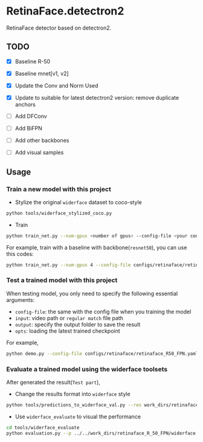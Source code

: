 <!--
 * @Copyright (c) tkianai All Rights Reserved.
 * @Author         : tkianai
 * @Github         : https://github.com/tkianai
 * @Date           : 2020-04-25 12:34:30
 * @FilePath       : /RetinaFace.detectron2/README.md
 * @Description    : 
 -->


# RetinaFace.detectron2

RetinaFace detector based on detectron2.


## TODO

- [x] Baseline R-50
- [x] Baseline mnet[v1, v2]
- [x] Update the Conv and Norm Used
- [x] Update to suitable for latest detectron2 version: remove duplicate anchors
- [ ] Add DFConv
- [ ] Add BiFPN
- [ ] Add other backbones
- [ ] Add visual samples


## Usage

### Train a new model with this project

- Stylize the original `widerface` dataset to coco-style

```sh
python tools/widerface_stylized_coco.py 
```

- Train

```sh
python train_net.py --num-gpus <number of gpus> --config-file <your config file>
```

For example, train with a baseline with backbone(`resnet50`), you can use this codes:

```sh
python train_net.py --num-gpus 4 --config-file configs/retinaface/retinaface_R_50_FPN.yaml
```


### Test a trained model with this project


When testing model, you only need to specify the following essential arguments:

- `config-file`: the same with the config file when you training the model
- `input`: video path or `regular match` file path
- `output`: specify the output folder to save the result
- `opts`: loading the latest trained checkpoint

For example, 

```sh
python demo.py --config-file configs/retinaface/retinaface_R50_FPN.yaml --input datasets/widerface/val/images/*/*.jpg --output work_dirs/retinaface_R_50_FPN/val  --opts MODEL.WEIGHTS work_dirs/retinaface_R_50_FPN/model_final.pth
```


### Evaluate a trained model using the widerface toolsets


After generated the result(`Test part`),

- Change the results format into `widerface` style

```sh
python tools/predictions_to_widerface_val.py --res work_dirs/retinaface_R_50_FPN/val/results.pkl --save work_dirs/retinaface_R_50_FPN/widerface
```

- Use `widerface_evaluate` to visual the performance

```sh
cd tools/widerface_evaluate
python evaluation.py --p ../../work_dirs/retinaface_R_50_FPN/widerface
```